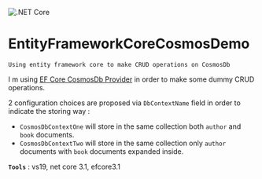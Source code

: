 ![.NET Core](https://github.com/aimenux/EntityFrameworkCoreCosmosDemo/workflows/.NET%20Core/badge.svg)
# EntityFrameworkCoreCosmosDemo
```
Using entity framework core to make CRUD operations on CosmosDb
```

I m using [EF Core CosmosDb Provider](https://www.nuget.org/packages/Microsoft.EntityFrameworkCore.Cosmos) in order to make some dummy CRUD operations.

2 configuration choices are proposed via `DbContextName` field in order to indicate the storing way : 
- `CosmosDbContextOne` will store in the same collection both `author` and `book` documents.
- `CosmosDbContextTwo` will store in the same collection only `author` documents with `book` documents expanded inside.

**`Tools`** : vs19, net core 3.1, efcore3.1